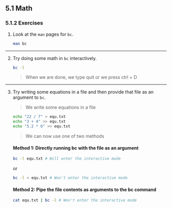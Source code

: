 ## 5.1 Math

### 5.1.2 Exercises

1. Look at the `man` pages for `bc`.

    ```bash
    man bc
    ```
---
2. Try doing some math in `bc` interactively.

    ```bash
    bc -l
    ```
    > When we are done, we type quit or we press ctrl + D

---
3. Try writing some equations in a file and then provide that file as an argument to `bc`.

    > We write some equations in a file
    ```bash
    echo "22 / 7" > equ.txt
    echo "3 + 4" >> equ.txt
    echo "5.2 * 6" >> equ.txt
    ```

    > We can now use one of two methods
    
    #### Method 1: Directly running bc with the file as an argument
    ```bash
    bc -l equ.txt # Will enter the interactive mode
    ```
    or
    ```bash
    bc -l < equ.txt # Won't enter the interactive mode
    ```

    #### Method 2: Pipe the file contents as arguments to the bc command
    ```bash
    cat equ.txt | bc -l # Won't enter the interactive mode
    ```
    